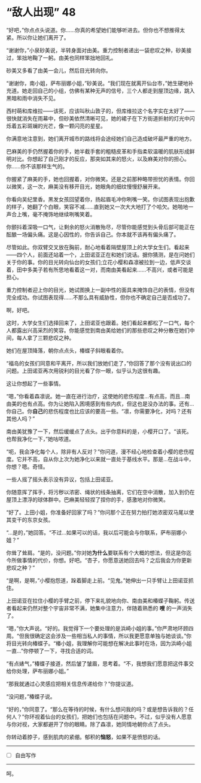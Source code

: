 # “敌人出现” 48

“好吧，”你点点头说道。你……你真的希望她们能够听进去。但你也不想推得太紧。所以你让她们离开了。

“谢谢你，”小泉砂美说，半转身面对由美。重力控制者递出一袋悲叹之种，砂美接过，笨拙地鞠了一躬。由美也同样笨拙地回礼。

砂美又多看了由美一会儿，然后目光转向你。

“谢谢你，南小姐，萨布丽娜小姐，”砂美说。“我们现在就离开仙台市，”她生硬地补充道。她走回自己的小组，仿佛有某种无声的信号，三个人都走到屋顶边缘，跳入黑暗和雨中消失不见。

西村萌和库维拉——该死，应该叫秋山敦子的，但库维拉这个名字实在太好了——很快就消失在雨幕中，但砂美依然清晰可见，她的裙子在下方街道折射的灯光中闪烁着五彩斑斓的光芒，像一颗闪亮的星星。

你满意地注意到，她们离开城市的路线将会途经她们自己造成破坏最严重的地方。

巴麻美的手仍然握着你的手，她半截手套的粗糙皮革和手指柔软温暖的肌肤形成鲜明对比。你想起了自己刚才的反应，那突如其来的怒火，以及麻美对你的担心。你……你不该那样生气的。

你握紧了麻美的手，她也回握着，对你微笑。还是之前那种略带担忧的表情。你回以微笑，这一次，麻美没有移开目光，她眼角的细纹慢慢舒展开来。

你看向吴纪里香。黑发女孩回望着你，扬起眉毛冲你咧嘴一笑。你试图表现出抱歉的样子，她翻了个白眼，笑容不减……直到她又一次大大地打了个哈欠。她啪地一声合上嘴，毫不掩饰地继续咧嘴笑着。

你颤抖着深吸一口气，让剩余的怒火消散殆尽，尽管你能感觉到头骨后部可能正在酝酿一场偏头痛。这是心因性的，你告诉自己。你本就不该再有偏头痛了。

尽管如此。你双臂交叉放在胸前，耐心地看着隔壁屋顶上的大学女生们。看起来——四个人，前面还站着一个，上田诺亚正在和她们说话。据你猜测，是在问她们关于你的事。你的目光转向仙台的女孩们;立花小樱和森凛被拉到一边，低声交谈着，田中多美子若有所思地看着这一对，而南由美看起来……不高兴，或者可能是担心。

重力控制者迎上你的目光，她试图换上一副中性的面具来掩饰自己的表情，但没有完全成功。你试图表现得……不那么具有威胁性，但你也不确定自己是否成功了。

啊，好吧。

这时，大学女生们选择回来了，上田诺亚也跟着。她们看起来都松了一口气，每个人都露出兴高采烈的笑容。你能感觉到南由美给她们的那些悲叹之种分散在她们中间，每人拿了三颗悲叹之种。

她们在屋顶降落，朝你点点头，椿蝶子斜眼看着你。

“福岛的女孩们同意和平离开，所以我们放她们走了，”你回答了那个没有说出口的问题。上田诺亚再次用锐利的目光看了你一眼，似乎认为这很有趣。

这让你想起了一些事情。

“嗯，”你看着森凛说。她一直在进行治疗，这使她的悲伤程度...有点高，而且...南由美的也有点高。你为让她陷入困境感到有些内疚，但这也是没办法的事。还有...你自己。你**自己**的悲伤程度也比应该的要高一些。“凛，你需要净化，对吗？还有其他人吗？”

南由美犹豫了一下，然后缓缓点了点头。出乎你意料的是，小樱开口了。“该死。也帮我净化一下，”她咕哝道。

“呃，我会净化每个人，除非有人反对？”你问道，漫不经心地检查着小樱的悲伤程度。它并不高，自从你上次为她净化以来就一直处于基线水平。那是...在战斗中，你想？嗯。奇怪。

一些人摇了摇头表示没有异议，包括上田诺亚。

你随意挥了挥手，将污秽以浓密、绳状的线条抽离，它们在空中消散，加入到仍在屋顶上漂浮的球体群中。巴麻美轻轻捏了捏你的手，感激地对你微笑。

“好了。上田小姐，你准备好回家了吗？”你问那个正在努力拍打她浓密双马尾以使其变干的东京女孩。

“...是的，”她回答。“不过...如果可以的话，我以后可能会与你联系，萨布丽娜小姐？”

你耸了耸肩。“是的，没问题。”你对她**为什么**要联系有个大概的想法，但这是你迄今所做事情的代价，你想。好吧。“杏子，你愿意送她回去吗？之后我会为你更新悲叹之种？”

“是啊，是啊，”小樱抱怨道，跺着脚走上前。“见鬼。”她伸出一只手臂让上田诺亚抓住。

上田诺亚在拉住小樱的手臂之前，停下来礼貌地向你、南由美和椿蝶子鞠躬。传送者看起来仍然对整个宇宙非常不满，她集中注意力，伴随着熟悉的 **嗖** 的一声消失了。

“嗯，”你大声说。“好的。我觉得下一个要处理的是浜崎小姐的事。”你严肃地环顾四周。“但我很确定这会涉及一些相当私人的事情，所以我更愿意单独与她谈谈。”你将目光转向椿蝶子。“椿小姐，我理解你可能想在解决此事时在场，因为浜崎小姐一直...”你停顿了一下，寻找合适的词。

“有点婊气，”椿蝶子接道，然后皱了皱眉，思考着。“不，我想我们愿意把这件事交给你处理，萨布丽娜小姐。”

“那我就通过心灵感应把相关信息传递给你？”你提议道。

“没问题，”椿蝶子说。

“好的，”你同意了。“那么在等待的时候，有什么想问我的吗？或是想告诉我的？任何人？”你环视着仙台的女孩们，把她们也包括在问题中。不过，似乎没有人愿意与你对视，大家都避开了你的眼睛。除了森凛，她同情地朝你点了点头。

你转动着脖子，感到肌肉的紧绷。郁积的**恼怒**，如果不是愤怒的话。

---

- [ ] 自由写作

---

呵。
